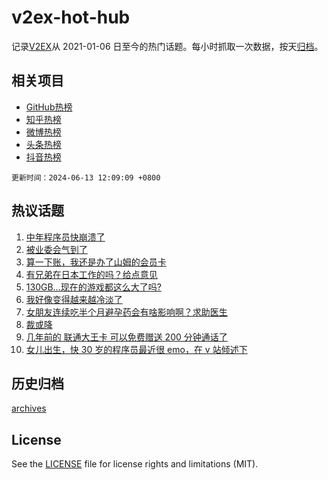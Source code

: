 # v2ex-hot-hub

 记录[V2EX](https://www.v2ex.com/)从 2021-01-06 日至今的热门话题。每小时抓取一次数据，按天[归档](archives)。
 
 ## 相关项目

- [GitHub热榜](https://github.com/snaildev/github-hot-hub)
- [知乎热榜](https://github.com/snaildev/zhihu-hot-hub)
- [微博热榜](https://github.com/snaildev/weibo-hot-hub)
- [头条热榜](https://github.com/snaildev/toutiao-hot-hub)
- [抖音热榜](https://github.com/snaildev/douyin-hot-hub)


 `更新时间：2024-06-13 12:09:09 +0800`

## 热议话题

1. [中年程序员快崩溃了](https://www.v2ex.com/t/1049084)
1. [被业委会气到了](https://www.v2ex.com/t/1048920)
1. [算一下账，我还是办了山姆的会员卡](https://www.v2ex.com/t/1048880)
1. [有兄弟在日本工作的吗？给点意见](https://www.v2ex.com/t/1049015)
1. [130GB...现在的游戏都这么大了吗?](https://www.v2ex.com/t/1048857)
1. [我好像变得越来越冷淡了](https://www.v2ex.com/t/1048939)
1. [女朋友连续吃半个月避孕药会有啥影响啊？求助医生](https://www.v2ex.com/t/1048922)
1. [裁或降](https://www.v2ex.com/t/1048863)
1. [几年前的 联通大王卡 可以免费赠送 200 分钟通话了](https://www.v2ex.com/t/1048952)
1. [女儿出生，快 30 岁的程序员最近很 emo，在 v 站倾述下](https://www.v2ex.com/t/1049125)

## 历史归档

[archives](archives)

## License

See the [LICENSE](LICENSE) file for license rights and limitations (MIT).
